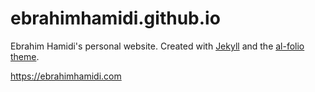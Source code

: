 # ebrahimhamidi.github.io

Ebrahim Hamidi's personal website. Created with [Jekyll](https://jekyllrb.com/) and the [al-folio theme](https://github.com/alshedivat/al-folio).

https://ebrahimhamidi.com
